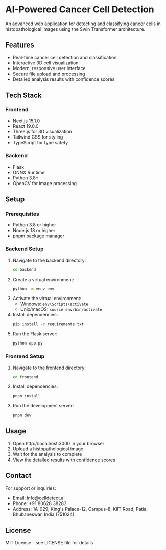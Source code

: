 # AI-Powered Cancer Cell Detection

An advanced web application for detecting and classifying cancer cells in histopathological images using the Swin Transformer architecture.

## Features

- Real-time cancer cell detection and classification
- Interactive 3D cell visualization
- Modern, responsive user interface
- Secure file upload and processing
- Detailed analysis results with confidence scores

## Tech Stack

### Frontend
- Next.js 15.1.0
- React 19.0.0
- Three.js for 3D visualization
- Tailwind CSS for styling
- TypeScript for type safety

### Backend
- Flask
- ONNX Runtime
- Python 3.8+
- OpenCV for image processing

## Setup

### Prerequisites
- Python 3.8 or higher
- Node.js 18 or higher
- pnpm package manager

### Backend Setup
1. Navigate to the backend directory:
   ```bash
   cd backend
   ```
2. Create a virtual environment:
   ```bash
   python -m venv env
   ```
3. Activate the virtual environment:
   - Windows: `env\Scripts\activate`
   - Unix/macOS: `source env/bin/activate`
4. Install dependencies:
   ```bash
   pip install -r requirements.txt
   ```
5. Run the Flask server:
   ```bash
   python app.py
   ```

### Frontend Setup
1. Navigate to the frontend directory:
   ```bash
   cd frontend
   ```
2. Install dependencies:
   ```bash
   pnpm install
   ```
3. Run the development server:
   ```bash
   pnpm dev
   ```

## Usage

1. Open http://localhost:3000 in your browser
2. Upload a histopathological image
3. Wait for the analysis to complete
4. View the detailed results with confidence scores

## Contact

For support or inquiries:
- Email: info@celldetect.ai
- Phone: +91 80628 38283
- Address: 1A-029, King's Palace-12, Campus-8, KIIT Road, Patia, Bhubaneswar, India (751024)

## License

MIT License - see LICENSE file for details
